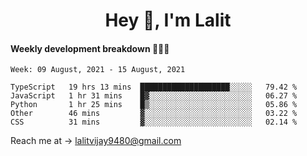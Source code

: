 <h1 align="center">Hey 👋, I'm Lalit</h1>

#### Weekly development breakdown 👨🏻‍💻
<!--START_SECTION:waka-->
```text
Week: 09 August, 2021 - 15 August, 2021

TypeScript   19 hrs 13 mins  ████████████████████░░░░░   79.42 % 
JavaScript   1 hr 31 mins    █▓░░░░░░░░░░░░░░░░░░░░░░░   06.27 % 
Python       1 hr 25 mins    █▒░░░░░░░░░░░░░░░░░░░░░░░   05.86 % 
Other        46 mins         ▓░░░░░░░░░░░░░░░░░░░░░░░░   03.22 % 
CSS          31 mins         ▓░░░░░░░░░░░░░░░░░░░░░░░░   02.14 % 
```
<!--END_SECTION:waka-->

Reach me at → lalitvijay9480@gmail.com
